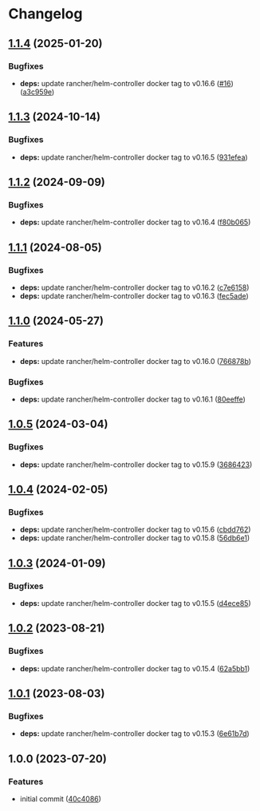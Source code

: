 # Changelog

## [1.1.4](https://github.com/cloudpunks/helm-controller/compare/v1.1.3...v1.1.4) (2025-01-20)


### Bugfixes

* **deps:** update rancher/helm-controller docker tag to v0.16.6 ([#16](https://github.com/cloudpunks/helm-controller/issues/16)) ([a3c959e](https://github.com/cloudpunks/helm-controller/commit/a3c959e42443849f8b30b67b55d956e23346286a))

## [1.1.3](https://github.com/cloudpunks/helm-controller/compare/v1.1.2...v1.1.3) (2024-10-14)


### Bugfixes

* **deps:** update rancher/helm-controller docker tag to v0.16.5 ([931efea](https://github.com/cloudpunks/helm-controller/commit/931efea1966cd3105a89c6b3b9206dd683e6d95d))

## [1.1.2](https://github.com/cloudpunks/helm-controller/compare/v1.1.1...v1.1.2) (2024-09-09)


### Bugfixes

* **deps:** update rancher/helm-controller docker tag to v0.16.4 ([f80b065](https://github.com/cloudpunks/helm-controller/commit/f80b065d08aba8cfc70139cdfab81081ea082ceb))

## [1.1.1](https://github.com/cloudpunks/helm-controller/compare/v1.1.0...v1.1.1) (2024-08-05)


### Bugfixes

* **deps:** update rancher/helm-controller docker tag to v0.16.2 ([c7e6158](https://github.com/cloudpunks/helm-controller/commit/c7e6158743e21fa54166787d20bb04750b35d6cf))
* **deps:** update rancher/helm-controller docker tag to v0.16.3 ([fec5ade](https://github.com/cloudpunks/helm-controller/commit/fec5ade99ae9b549cf782e9b4222a0234ae614c7))

## [1.1.0](https://github.com/cloudpunks/helm-controller/compare/v1.0.5...v1.1.0) (2024-05-27)


### Features

* **deps:** update rancher/helm-controller docker tag to v0.16.0 ([766878b](https://github.com/cloudpunks/helm-controller/commit/766878b900ecadb33188b898709344c39bb1fa15))


### Bugfixes

* **deps:** update rancher/helm-controller docker tag to v0.16.1 ([80eeffe](https://github.com/cloudpunks/helm-controller/commit/80eeffe2f8bea77b4eb20a4065934ccb57d95ca4))

## [1.0.5](https://github.com/cloudpunks/helm-controller/compare/v1.0.4...v1.0.5) (2024-03-04)


### Bugfixes

* **deps:** update rancher/helm-controller docker tag to v0.15.9 ([3686423](https://github.com/cloudpunks/helm-controller/commit/368642303f9c56c7f70ca990a44d5f8df92fc07f))

## [1.0.4](https://github.com/cloudpunks/helm-controller/compare/v1.0.3...v1.0.4) (2024-02-05)


### Bugfixes

* **deps:** update rancher/helm-controller docker tag to v0.15.6 ([cbdd762](https://github.com/cloudpunks/helm-controller/commit/cbdd762cf4924c02a54efd3184ff1bd1244e83ad))
* **deps:** update rancher/helm-controller docker tag to v0.15.8 ([56db6e1](https://github.com/cloudpunks/helm-controller/commit/56db6e1eb2e3331e24f877304787853301454615))

## [1.0.3](https://github.com/cloudpunks/helm-controller/compare/v1.0.2...v1.0.3) (2024-01-09)


### Bugfixes

* **deps:** update rancher/helm-controller docker tag to v0.15.5 ([d4ece85](https://github.com/cloudpunks/helm-controller/commit/d4ece85b22c50731d062f549a1b4e6fd52bdba69))

## [1.0.2](https://github.com/cloudpunks/helm-controller/compare/v1.0.1...v1.0.2) (2023-08-21)


### Bugfixes

* **deps:** update rancher/helm-controller docker tag to v0.15.4 ([62a5bb1](https://github.com/cloudpunks/helm-controller/commit/62a5bb103c01d21683495d6080c9561bb786ecd3))

## [1.0.1](https://github.com/cloudpunks/helm-controller/compare/v1.0.0...v1.0.1) (2023-08-03)


### Bugfixes

* **deps:** update rancher/helm-controller docker tag to v0.15.3 ([6e61b7d](https://github.com/cloudpunks/helm-controller/commit/6e61b7d9da43b34f0b5f7c42f6010e8cf6faec2f))

## 1.0.0 (2023-07-20)


### Features

* initial commit ([40c4086](https://github.com/cloudpunks/helm-controller/commit/40c408699b8f53896d217fa4b47c63de3573b757))
